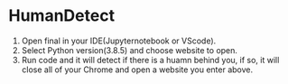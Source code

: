 # HumanDetect

1. Open final in your IDE(Jupyternotebook or VScode).
2. Select Python version(3.8.5) and choose website to open.
3. Run code and it will detect if there is a huamn behind you, if so, it will close all of your Chrome and open a website you enter above. 
